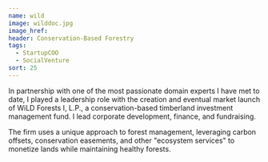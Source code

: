 ```yaml
---
name: wild
image: wilddoc.jpg
image_href: 
header: Conservation-Based Forestry
tags:
  - StartupCOO
  - SocialVenture
sort: 25
---
```

In partnership with one of the most passionate domain experts I have met to date, I played a leadership role with the creation and eventual market launch of WiLD Forests I, L.P., a conservation-based timberland investment management fund. I lead corporate development, finance, and fundraising.

The firm uses a unique approach to forest management, leveraging carbon offsets, conservation easements, and other "ecosystem services" to monetize lands while maintaining healthy forests.
